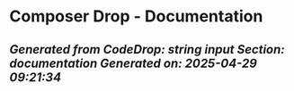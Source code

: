 # Composer Drop - Documentation

*Generated from CodeDrop: string input*
*Section: documentation*
*Generated on: 2025-04-29 09:21:34*
---
